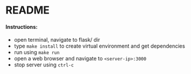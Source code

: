 # README
#### Instructions:
- open terminal, navigate to flask/ dir
- type `make install` to create virtual environment and get dependencies
- run using `make run`
- open a web browser and navigate to `<server-ip>:3000`
- stop server using `ctrl-c`

